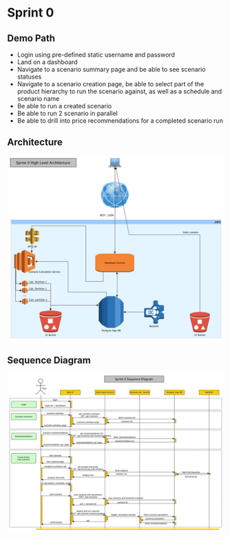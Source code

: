 # Sprint 0
## Demo Path
  * Login using pre-defined static username and password
  * Land on a dashboard
  * Navigate to a scenario summary page and be able to see scenario statuses
  * Navigate to a scenario creation page, be able to select part of the product hierarchy to run the scenario against, as well as a schedule and scenario name
  * Be able to run a created scenario
  * Be able to run 2 scenario in parallel
  * Be able to drill into price recommendations for a completed scenario run 

## Architecture
![alt text](./images/MKD_HLA_AWS.jpg "High Level Architecture")

## Sequence Diagram
![alt text](./images/MKD_sequence_diagram.jpg "High Level Architecture")
